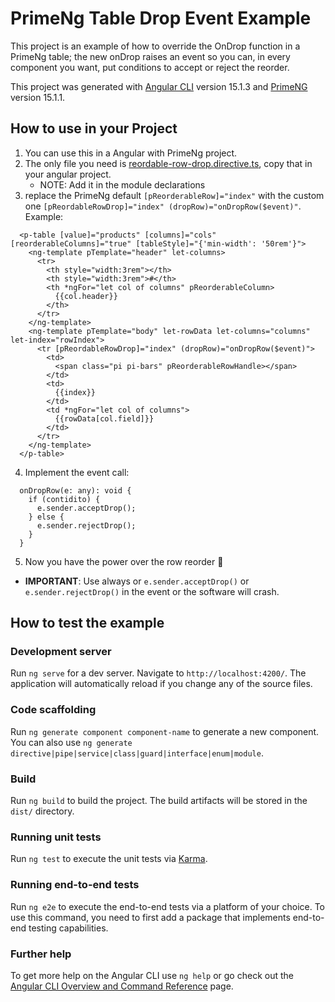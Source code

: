 # PrimeNg Table Drop Event Example

This project is an example of how to override the OnDrop function in a PrimeNg table; the new onDrop raises an event so you can, in every component you want, put conditions to accept or reject the reorder.

This project was generated with [Angular CLI](https://github.com/angular/angular-cli) version 15.1.3 and [PrimeNG](https://github.com/primefaces/primeng) version 15.1.1.

## How to use in your Project
1. You can use this in a Angular with PrimeNg project.
2. The only file you need is [reordable-row-drop.directive.ts](reordable-row-drop.directive.ts), copy that in your angular project.
    - NOTE: Add it in the module declarations
3. replace the PrimeNg default `[pReorderableRow]="index"` with the custom one `[pReordableRowDrop]="index" (dropRow)="onDropRow($event)"`. Example:
```
  <p-table [value]="products" [columns]="cols" [reorderableColumns]="true" [tableStyle]="{'min-width': '50rem'}">
    <ng-template pTemplate="header" let-columns>
      <tr>
        <th style="width:3rem"></th>
        <th style="width:3rem">#</th>
        <th *ngFor="let col of columns" pReorderableColumn>
          {{col.header}}
        </th>
      </tr>
    </ng-template>
    <ng-template pTemplate="body" let-rowData let-columns="columns" let-index="rowIndex">
      <tr [pReordableRowDrop]="index" (dropRow)="onDropRow($event)">
        <td>
          <span class="pi pi-bars" pReorderableRowHandle></span>
        </td>
        <td>
          {{index}}
        </td>
        <td *ngFor="let col of columns">
          {{rowData[col.field]}}
        </td>
      </tr>
    </ng-template>
  </p-table>
```
4. Implement the event call:
```
  onDropRow(e: any): void {
    if (contidito) {
      e.sender.acceptDrop();
    } else {
      e.sender.rejectDrop();
    }
  }
```
5. Now you have the power over the row reorder :star_struck:
  - **IMPORTANT**: Use always or `e.sender.acceptDrop()` or `e.sender.rejectDrop()` in the event or the software will crash.
## How to test the example
### Development server

Run `ng serve` for a dev server. Navigate to `http://localhost:4200/`. The application will automatically reload if you change any of the source files.

### Code scaffolding

Run `ng generate component component-name` to generate a new component. You can also use `ng generate directive|pipe|service|class|guard|interface|enum|module`.

### Build

Run `ng build` to build the project. The build artifacts will be stored in the `dist/` directory.

### Running unit tests

Run `ng test` to execute the unit tests via [Karma](https://karma-runner.github.io).

### Running end-to-end tests

Run `ng e2e` to execute the end-to-end tests via a platform of your choice. To use this command, you need to first add a package that implements end-to-end testing capabilities.

### Further help

To get more help on the Angular CLI use `ng help` or go check out the [Angular CLI Overview and Command Reference](https://angular.io/cli) page.
